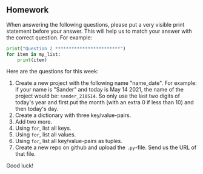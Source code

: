 Homework
-

When answering the following questions, please put a very visible print statement before your answer. This will help us to match your answer with the correct question. For example:

```Python
print("Question 2 ************************")
for item in my_list:
    print(item)
```

Here are the questions for this week:

1. Create a new project with the following name "name_date". For example: if your name is "Sander" and today is May 14 2021, the name of the project would be: `sander_210514`. So only use the last two digits of today's year and first put the month (with an extra 0 if less than 10) and then today's day.
1. Create a dictionary with three key/value-pairs.
1. Add two more.
1. Using `for`, list all keys.
1. Using `for`, list all values.
1. Using `for`, list all key/value-pairs as tuples.
1. Create a new repo on github and upload the `.py`-file. Send us the URL of that file.

Good luck!
